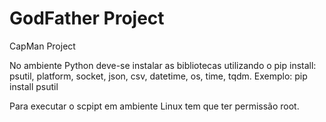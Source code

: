 # GodFather Project
CapMan Project

No ambiente Python deve-se instalar as bibliotecas utilizando o pip install: psutil, platform, socket, json, csv, datetime, os, time, tqdm.
Exemplo: pip install psutil


Para executar o scpipt em ambiente Linux tem que ter permissão root.
